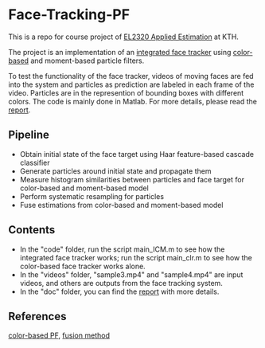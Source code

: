 # Face-Tracking-PF
This is a repo for course project of [EL2320 Applied Estimation](https://www.kth.se/social/course/EL2320/) at KTH.

The project is an implementation of an [integrated face tracker](http://ieeexplore.ieee.org/abstract/document/5347867/) using [color-based](http://www.sciencedirect.com/science/article/pii/S0262885602001294) and moment-based particle filters. 

To test the functionality of the face tracker, videos of moving faces are fed into the system and particles as prediction are labeled in each frame of the video. Particles are in the represention of bounding boxes with different colors. The code is mainly done in Matlab. For more details, please read the [report](https://github.com/txzhao/Face-Tracking-PF/blob/master/doc/report.pdf).

## Pipeline

- Obtain initial state of the face target using Haar feature-based cascade classifier
- Generate particles around initial state and propagate them
- Measure histogram similarities between particles and face target for color-based and moment-based model
- Perform systematic resampling for particles
- Fuse estimations from color-based and moment-based model

## Contents

* In the "code" folder, run the script main_ICM.m to see how the integrated face tracker works; run the script main_clr.m to see how the color-based face tracker works alone.
* In the "videos" folder, "sample3.mp4" and "sample4.mp4" are input videos, and others are outputs from the face tracking system.
* In the "doc" folder, you can find the [report](https://github.com/txzhao/Face-Tracking-PF/blob/master/doc/report.pdf) with more details.

## References

[color-based PF](http://www.sciencedirect.com/science/article/pii/S0262885602001294), [fusion method](http://ieeexplore.ieee.org/abstract/document/5347867/)
